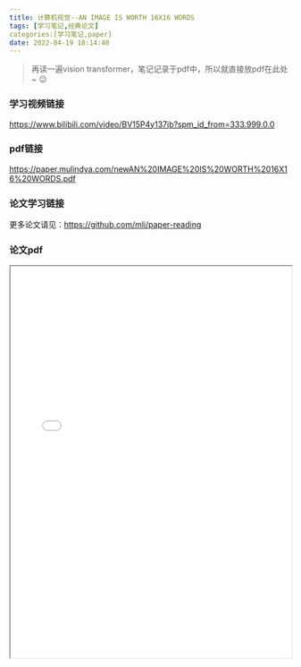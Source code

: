 ```yaml
---
title: 计算机视觉--AN IMAGE IS WORTH 16X16 WORDS
tags: [学习笔记,经典论文]
categories:[学习笔记,paper]
date: 2022-04-19 18:14:40
---
```


> 再读一遍vision transformer，笔记记录于pdf中，所以就直接放pdf在此处~ :wink:
### 学习视频链接

https://www.bilibili.com/video/BV15P4y137jb?spm_id_from=333.999.0.0

### pdf链接

https://paper.mulindya.com/newAN%20IMAGE%20IS%20WORTH%2016X16%20WORDS.pdf

### 论文学习链接

更多论文请见：https://github.com/mli/paper-reading

### 论文pdf

<iframe src='/js/pdfjs_old/web/viewer.html?file=https://paper.mulindya.com/newAN%20IMAGE%20IS%20WORTH%2016X16%20WORDS.pdf' width=100% height=700></iframe>
